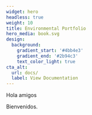 ```yaml
---
widget: hero
headless: true
weight: 10
title: Environmental Portfolio
hero_media: book.svg
design:
  background:
    gradient_start: '#4bb4e3'
    gradient_end: '#2b94c3'
    text_color_light: true
cta_alt:
  url: docs/
  label: View Documentation
---
```


Hola amigos

Bienvenidos. 